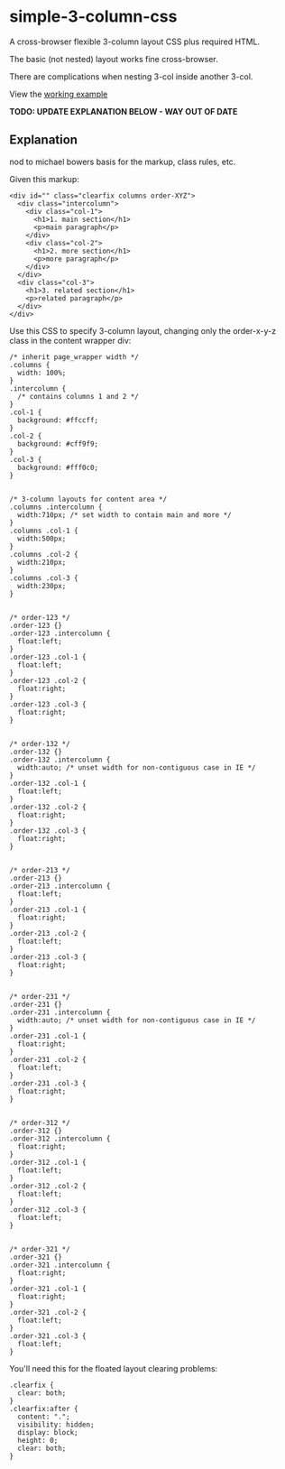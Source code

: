 simple-3-column-css
===================

A cross-browser flexible 3-column layout CSS plus required HTML.

The basic (not nested) layout works fine cross-browser.

There are complications when nesting 3-col inside another 3-col.

View the [working example](http://rawgithub.com/dfkaye/simple-3-column-css/master/index.html)


__TODO: UPDATE EXPLANATION BELOW - WAY OUT OF DATE__


Explanation
-----------

nod to michael bowers
basis for the markup, class rules, etc.

Given this markup:

    <div id="" class="clearfix columns order-XYZ">
      <div class="intercolumn">
        <div class="col-1">
          <h1>1. main section</h1>
          <p>main paragraph</p>
        </div>
        <div class="col-2">
          <h1>2. more section</h1>
          <p>more paragraph</p>
        </div>
      </div>
      <div class="col-3">
        <h1>3. related section</h1>
        <p>related paragraph</p>
      </div>
    </div>


Use this CSS to specify 3-column layout, changing only the order-x-y-z class in the content wrapper div:

    /* inherit page_wrapper width */
    .columns {
      width: 100%; 
    }
    .intercolumn {
      /* contains columns 1 and 2 */
    }
    .col-1 {
      background: #ffccff;
    }
    .col-2 {
      background: #cff9f9;
    }
    .col-3 {
      background: #fff0c0;
    }
    

    /* 3-column layouts for content area */
    .columns .intercolumn {
      width:710px; /* set width to contain main and more */
    }
    .columns .col-1 {
      width:500px;
    }
    .columns .col-2 {
      width:210px;
    }
    .columns .col-3 {
      width:230px;
    }


    /* order-123 */
    .order-123 {}
    .order-123 .intercolumn {
      float:left;
    }
    .order-123 .col-1 {
      float:left;
    }
    .order-123 .col-2 {
      float:right;
    }
    .order-123 .col-3 {
      float:right;
    }


    /* order-132 */
    .order-132 {}
    .order-132 .intercolumn {
      width:auto; /* unset width for non-contiguous case in IE */
    }
    .order-132 .col-1 {
      float:left;
    }
    .order-132 .col-2 {
      float:right;
    }
    .order-132 .col-3 {
      float:right;
    }


    /* order-213 */
    .order-213 {}
    .order-213 .intercolumn {
      float:left;
    }
    .order-213 .col-1 {
      float:right;
    }
    .order-213 .col-2 {
      float:left;
    }
    .order-213 .col-3 {
      float:right;
    }


    /* order-231 */
    .order-231 {}
    .order-231 .intercolumn {
      width:auto; /* unset width for non-contiguous case in IE */
    }
    .order-231 .col-1 {
      float:right;
    }
    .order-231 .col-2 {
      float:left;
    }
    .order-231 .col-3 {
      float:right;
    }


    /* order-312 */
    .order-312 {}
    .order-312 .intercolumn {
      float:right;
    }
    .order-312 .col-1 {
      float:left;
    }
    .order-312 .col-2 {
      float:left;
    }
    .order-312 .col-3 {
      float:left;
    }


    /* order-321 */
    .order-321 {}
    .order-321 .intercolumn {
      float:right;
    }
    .order-321 .col-1 {
      float:right;
    }
    .order-321 .col-2 {
      float:left;
    }
    .order-321 .col-3 {
      float:left;
    }
      
You'll need this for the floated layout clearing problems:

    .clearfix {
      clear: both;
    }
    .clearfix:after {
      content: ".";
      visibility: hidden;
      display: block;
      height: 0;
      clear: both;
    }
